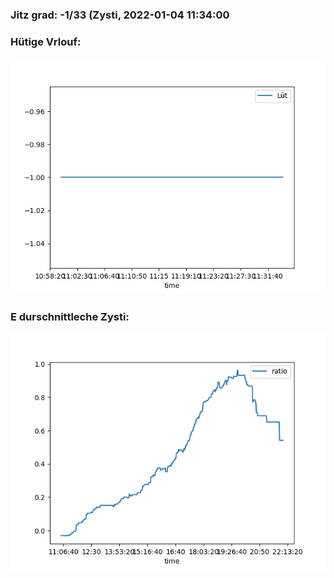 ### Jitz grad: -1/33 (Zysti, 2022-01-04 11:34:00

### Hütige Vrlouf:
![Graph](Today.png)

### E durschnittleche Zysti:
![Graph](Zysti.png)